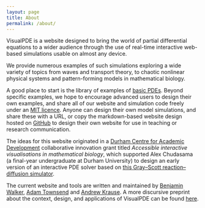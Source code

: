```yaml
---
layout: page
title: About
permalink: /about/
---
```


VisualPDE is a website designed to bring the world of partial differential equations to a wider audience through the use of real-time interactive web-based simulations usable on almost any device. 

We provide numerous examples of such simulations exploring a wide variety of topics from waves and transport theory, to chaotic nonlinear physical systems and pattern-forming models in mathematical biology. 

A good place to start is the library of examples of [basic PDEs](/basic-pdes). Beyond specific examples, we hope to encourage advanced users to design their own examples, and share all of our website and simulation code freely under an [MIT licence](https://github.com/Pecnut/visual-pde/blob/main/LICENSE.md). Anyone can design their own model simulations, and share these with a URL, or copy the markdown-based website design hosted on [GitHub](https://github.com/Pecnut/visual-pde) to design their own website for use in teaching or research communication.

The ideas for this website originated in a [Durham Centre for Academic Development](https://www.durham.ac.uk/departments/centres/academic-development/) collaborative innovation grant titled *Accessible interactive visualisations in mathematical biology*, which supported Alex Chudasama (a final-year undergraduate at Durham University) to design an early version of an interactive PDE solver based on [this Gray–Scott reaction–diffusion simulator](https://pmneila.github.io/jsexp/grayscott/). 

The current website and tools are written and maintained by [Benjamin Walker](https://benjaminwalker.info/), [Adam Townsend](https://adamtownsend.com/) and [Andrew Krause](https://www.andrewkrause.org/). A more discursive preprint about the context, design, and applications of VisualPDE can be found [here](https://doi.org/10.48550/arXiv.2308.01245).
